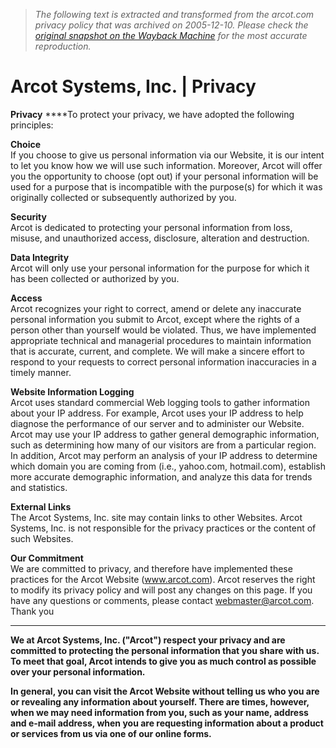 > *The following text is extracted and transformed from the arcot.com privacy policy that was archived on 2005-12-10. Please check the [original snapshot on the Wayback Machine](https://web.archive.org/web/20051210041035id_/http%3A//www.arcot.com/privacy.html) for the most accurate reproduction.*

# Arcot Systems, Inc. | Privacy

**Privacy** ****To protect your privacy, we have adopted the following principles:

 **Choice**  
If you choose to give us personal information via our Website, it is our intent to let you know how we will use such information. Moreover, Arcot will offer you the opportunity to choose (opt out) if your personal information will be used for a purpose that is incompatible with the purpose(s) for which it was originally collected or subsequently authorized by you. 

**Security**  
Arcot is dedicated to protecting your personal information from loss, misuse, and unauthorized access, disclosure, alteration and destruction.

**Data Integrity**  
Arcot will only use your personal information for the purpose for which it has been collected or authorized by you.

**Access**  
Arcot recognizes your right to correct, amend or delete any inaccurate personal information you submit to Arcot, except where the rights of a person other than yourself would be violated. Thus, we have implemented appropriate technical and managerial procedures to maintain information that is accurate, current, and complete. We will make a sincere effort to respond to your requests to correct personal information inaccuracies in a timely manner.

**Website Information Logging**  
Arcot uses standard commercial Web logging tools to gather information about your IP address. For example, Arcot uses your IP address to help diagnose the performance of our server and to administer our Website. Arcot may use your IP address to gather general demographic information, such as determining how many of our visitors are from a particular region. In addition, Arcot may perform an analysis of your IP address to determine which domain you are coming from (i.e., yahoo.com, hotmail.com), establish more accurate demographic information, and analyze this data for trends and statistics.

**External Links**  
The Arcot Systems, Inc. site may contain links to other Websites. Arcot Systems, Inc. is not responsible for the privacy practices or the content of such Websites.

**Our Commitment**  
We are committed to privacy, and therefore have implemented these practices for the Arcot Website (www.arcot.com). Arcot reserves the right to modify its privacy policy and will post any changes on this page. If you have any questions or comments, please contact [webmaster@arcot.com](mailto:webmaster@arcot.com). Thank you  


****

**We at Arcot Systems, Inc. ("Arcot") respect your privacy and are committed to protecting the personal information that you share with us. To meet that goal, Arcot intends to give you as much control as possible over your personal information.**

**In general, you can visit the Arcot Website without telling us who you are or revealing any information about yourself. There are times, however, when we may need information from you, such as your name, address and e-mail address, when you are requesting information about a product or services from us via one of our online forms.**
